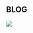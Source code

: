 ## BLOG ##
<picture><img src = "[https://github.com/bruno-1337/bruno-1337.github.io/blob/main/images/profile.gif]"></picture>
